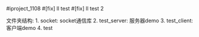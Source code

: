 #iproject_1108
#[fix] ll test
#[fix] ll test 2

文件夹结构:
	1. socket: socket通信库
	2. test_server: 服务器demo
	3. test_client: 客户端demo
	4. test
